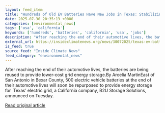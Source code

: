 ```yaml
---
layout: feed_item
title: "Hundreds of Old EV Batteries Have New Jobs in Texas: Stabilizing the Grid"
date: 2025-07-30 20:35:13 +0000
categories: [environmental_news]
tags: ['usa', 'california']
keywords: ['hundreds', 'batteries', 'california', 'usa', 'jobs']
description: "After reaching the end of their automotive lives, the batteries are being reused to provide lower-cost grid energy storage"
external_url: https://insideclimatenews.org/news/30072025/texas-ev-batteries-reused-to-stabilize-grid/
is_feed: true
source_feed: "Inside Climate News"
feed_category: "environmental_news"
---
```


After reaching the end of their automotive lives, the batteries are being reused to provide lower-cost grid energy storage.By Arcelia MartinEast of San Antonio in Bexar County, 500 electric vehicle batteries at the end of their automotive lives will soon be repurposed to provide energy storage for&nbsp; Texas’ electric grid, a California company, B2U Storage Solutions, announced on Tuesday.&nbsp;

[Read original article](https://insideclimatenews.org/news/30072025/texas-ev-batteries-reused-to-stabilize-grid/)
